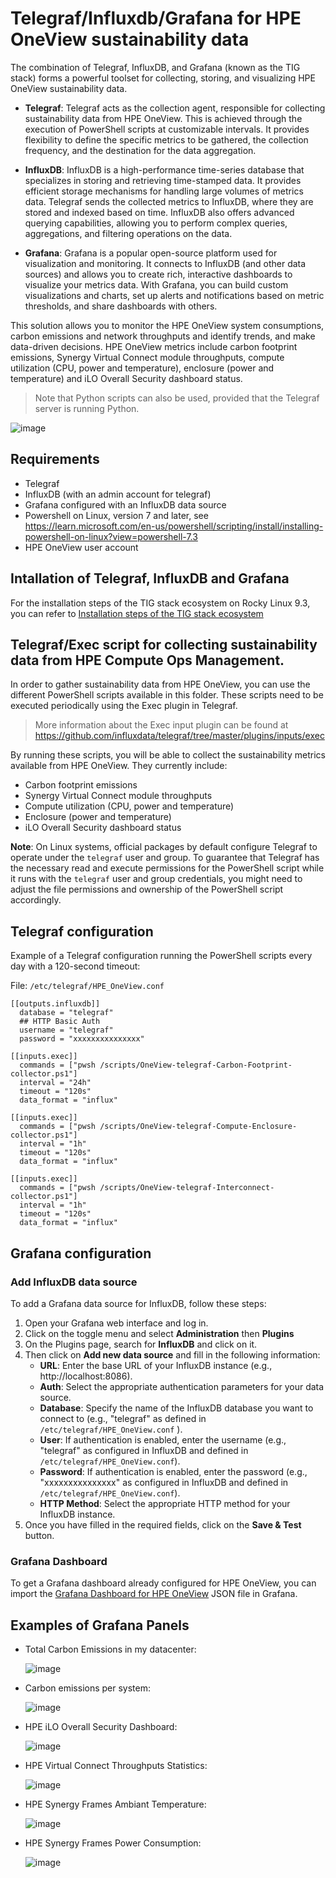 # Telegraf/Influxdb/Grafana for HPE OneView sustainability data

The combination of Telegraf, InfluxDB, and Grafana (known as the TIG stack) forms a powerful toolset for collecting, storing, and visualizing HPE OneView sustainability data. 

- **Telegraf**: Telegraf acts as the collection agent, responsible for collecting sustainability data from HPE OneView. This is achieved through the execution of PowerShell scripts at customizable intervals. It provides flexibility to define the specific metrics to be gathered, the collection frequency, and the destination for the data aggregation. 

- **InfluxDB**: InfluxDB is a high-performance time-series database that specializes in storing and retrieving time-stamped data. It provides efficient storage mechanisms for handling large volumes of metrics data. Telegraf sends the collected metrics to InfluxDB, where they are stored and indexed based on time. InfluxDB also offers advanced querying capabilities, allowing you to perform complex queries, aggregations, and filtering operations on the data.

- **Grafana**: Grafana is a popular open-source platform used for visualization and monitoring. It connects to InfluxDB (and other data sources) and allows you to create rich, interactive dashboards to visualize your metrics data. With Grafana, you can build custom visualizations and charts, set up alerts and notifications based on metric thresholds, and share dashboards with others.  

This solution allows you to monitor the HPE OneView system consumptions, carbon emissions and network throughputs and identify trends, and make data-driven decisions. HPE OneView metrics include carbon footprint emissions, Synergy Virtual Connect module throughputs, compute utilization (CPU, power and temperature), enclosure (power and temperature) and iLO Overall Security dashboard status. 

> Note that Python scripts can also be used, provided that the Telegraf server is running Python.

![image](https://user-images.githubusercontent.com/13134334/204871401-9c350cac-d42d-4704-a02c-22e98e63eff9.png)


## Requirements
- Telegraf 
- InfluxDB (with an admin account for telegraf)
- Grafana configured with an InfluxDB data source
- Powershell on Linux, version 7 and later, see https://learn.microsoft.com/en-us/powershell/scripting/install/installing-powershell-on-linux?view=powershell-7.3
- HPE OneView user account


## Intallation of Telegraf, InfluxDB and Grafana

For the installation steps of the TIG stack ecosystem on Rocky Linux 9.3, you can refer to [Installation steps of the TIG stack ecosystem](https://github.com/jullienl/HPE-Synergy-OneView-demos/blob/master/Grafana-InfluxDB-Telegraf/Installation%20steps%20of%20the%20TIG%20stack%20ecosystem.md)


## Telegraf/Exec script for collecting sustainability data from HPE Compute Ops Management. 

In order to gather sustainability data from HPE OneView, you can use the different PowerShell scripts available in this folder. These scripts need to be executed periodically using the Exec plugin in Telegraf. 

> More information about the Exec input plugin can be found at https://github.com/influxdata/telegraf/tree/master/plugins/inputs/exec 

By running these scripts, you will be able to collect the sustainability metrics available from HPE OneView. They currently include:
 - Carbon footprint emissions
 - Synergy Virtual Connect module throughputs
 - Compute utilization (CPU, power and temperature)
 - Enclosure (power and temperature) 
 - iLO Overall Security dashboard status


**Note**: On Linux systems, official packages by default configure Telegraf to operate under the `telegraf` user and group. To guarantee that Telegraf has the necessary read and execute permissions for the PowerShell script while it runs with the `telegraf` user and group credentials, you might need to adjust the file permissions and ownership of the PowerShell script accordingly.


## Telegraf configuration 

Example of a Telegraf configuration running the PowerShell scripts every day with a 120-second timeout:

File: `/etc/telegraf/HPE_OneView.conf`


```
[[outputs.influxdb]]
  database = "telegraf"
  ## HTTP Basic Auth
  username = "telegraf"
  password = "xxxxxxxxxxxxxxx"

[[inputs.exec]] 
  commands = ["pwsh /scripts/OneView-telegraf-Carbon-Footprint-collector.ps1"] 
  interval = "24h" 
  timeout = "120s" 
  data_format = "influx"  

[[inputs.exec]] 
  commands = ["pwsh /scripts/OneView-telegraf-Compute-Enclosure-collector.ps1"] 
  interval = "1h" 
  timeout = "120s" 
  data_format = "influx"  

[[inputs.exec]] 
  commands = ["pwsh /scripts/OneView-telegraf-Interconnect-collector.ps1"] 
  interval = "1h" 
  timeout = "120s" 
  data_format = "influx"  
```

## Grafana configuration

### Add InfluxDB data source 

To add a Grafana data source for InfluxDB, follow these steps:

1. Open your Grafana web interface and log in.
2. Click on the toggle menu and select **Administration** then **Plugins**
4. On the Plugins page, search for **InfluxDB** and click on it.
6. Then click on **Add new data source** and fill in the following information:
   - **URL**: Enter the base URL of your InfluxDB instance (e.g., http://localhost:8086).
   - **Auth**: Select the appropriate authentication parameters for your data source.
   - **Database**: Specify the name of the InfluxDB database you want to connect to (e.g., "telegraf" as defined in `/etc/telegraf/HPE_OneView.conf` ).
   - **User**: If authentication is enabled, enter the username (e.g., "telegraf" as configured in InfluxDB and defined in `/etc/telegraf/HPE_OneView.conf`).
   - **Password**: If authentication is enabled, enter the password (e.g., "xxxxxxxxxxxxxxx" as configured in InfluxDB and defined in `/etc/telegraf/HPE_OneView.conf`).
   - **HTTP Method**: Select the appropriate HTTP method for your InfluxDB instance.
7. Once you have filled in the required fields, click on the **Save & Test** button.


### Grafana Dashboard

To get a Grafana dashboard already configured for HPE OneView, you can import the [Grafana Dashboard for HPE OneView](https://github.com/jullienl/HPE-Synergy-OneView-demos/blob/master/Grafana-InfluxDB-Telegraf/Grafana%20Dashboard%20for%20HPE%20OneView.json) JSON file in Grafana. 


## Examples of Grafana Panels

- Total Carbon Emissions in my datacenter:
 
  ![image](https://user-images.githubusercontent.com/13134334/230053661-da213aa3-0a78-4221-9573-34e8375aa106.png)

- Carbon emissions per system:

  ![image](https://user-images.githubusercontent.com/13134334/230054009-37294fa4-06e3-41cd-9b50-b54d0ba423b8.png)

- HPE iLO Overall Security Dashboard:
 
  ![image](https://user-images.githubusercontent.com/13134334/230054560-39f50864-2fa5-41ae-9e0c-4a0a6a77375a.png)

- HPE Virtual Connect Throughputs Statistics:
 
  ![image](https://user-images.githubusercontent.com/13134334/230056818-ad635d85-32eb-437a-90fa-4a3328c0a8c0.png)

- HPE Synergy Frames Ambiant Temperature:
 
  ![image](https://user-images.githubusercontent.com/13134334/230055820-862d631a-f0d1-44dc-b114-b630df0fcf5d.png)

- HPE Synergy Frames Power Consumption:
  
  ![image](https://user-images.githubusercontent.com/13134334/230056053-ee9dee86-a0d3-4a67-a5a9-1a0db70fe510.png)
